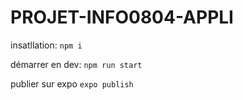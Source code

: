 # PROJET-INFO0804-APPLI

insatllation:
`npm i`

démarrer en dev:
`npm run start`

publier sur expo
`expo publish`